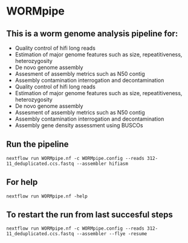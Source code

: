 # WORMpipe

## This is a worm genome analysis pipeline for:

* Quality control of hifi long reads
* Estimation of major genome features such as size, repeatitiveness, heterozygosity 
* De novo genome assembly
* Assesment of assembly metrics such as N50 contig
* Assembly contamination interrogation and decontamination
* Quality control of hifi long reads 
* Estimation of major genome features such as size, repeatitiveness, heterozygosity
* De novo genome assembly
* Assesment of assembly metrics such as N50 contig
* Assembly contamination interrogation and decontamination 
* Assembly gene density assessment using BUSCOs

## Run the pipeline

```nextflow run WORMpipe.nf -c WORMpipe.config --reads 312-11_deduplicated.ccs.fastq --assembler hifiasm```

## For help 

```nextflow run WORMpipe.nf -help```

## To restart the run from last succesful steps

```nextflow run WORMpipe.nf -c WORMpipe.config --reads 312-11_deduplicated.ccs.fastq --assembler --flye -resume```
